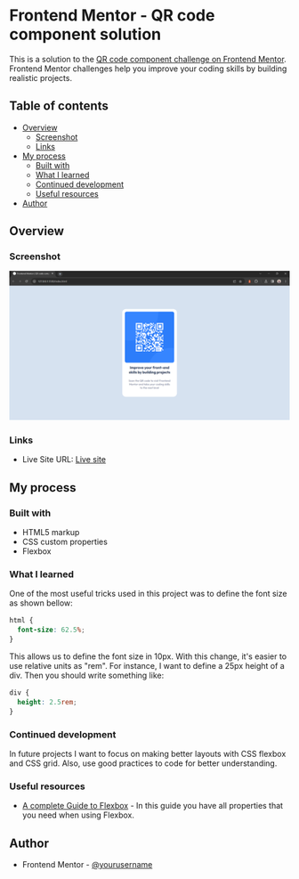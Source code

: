 # Frontend Mentor - QR code component solution

This is a solution to the [QR code component challenge on Frontend Mentor](https://www.frontendmentor.io/challenges/qr-code-component-iux_sIO_H). Frontend Mentor challenges help you improve your coding skills by building realistic projects. 

## Table of contents

- [Overview](#overview)
  - [Screenshot](#screenshot)
  - [Links](#links)
- [My process](#my-process)
  - [Built with](#built-with)
  - [What I learned](#what-i-learned)
  - [Continued development](#continued-development)
  - [Useful resources](#useful-resources)
- [Author](#author)

## Overview

### Screenshot

![](./images/project-screenshot.png)

### Links

- Live Site URL: [Live site](https://jonas4899.github.io/QR_code_component/)

## My process

### Built with

- HTML5 markup
- CSS custom properties
- Flexbox

### What I learned

One of the most useful tricks used in this project was to define the font size as shown bellow: 

```css
html {
  font-size: 62.5%;
}
```

This allows us to define the font size in 10px. With this change, it's easier to use relative units as "rem". For instance, I want to define a 25px height of a div. Then you should write something like:

```css
div {
  height: 2.5rem;
}
```

### Continued development

In future projects I want to focus on making better layouts with CSS flexbox and CSS grid. Also, use good practices to code for better understanding.

### Useful resources

- [A complete Guide to Flexbox](https://css-tricks.com/snippets/css/a-guide-to-flexbox/) - In this guide you have all properties that you need when using Flexbox.

## Author

- Frontend Mentor - [@yourusername](https://www.frontendmentor.io/profile/yourusername)
